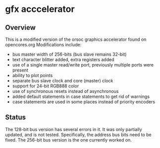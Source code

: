 # gfx acccelerator
## Overview
This is a modified version of the orsoc graphics accelerator found on opencores.org
Modifications include:
* bus master width of 256-bits (bus slave remains 32-bit)
* text character blitter added, extra registers added
* use of a single master read/write port, previously multiple ports were present
* ability to plot points
* separate bus slave clock and core (master) clock
* support for 24-bit RGB888 color
* use of synchronous resets instead of asynchronous
* added default statements in case statements to get rid of warnings
* case statements are used in some places instead of priority encoders
## Status
The 128-bit bus version has several errors in it. It was only partially updated, and is not tested. Specifically, the address bus bits need to be fixed.
The 256-bit bus version is the one currently worked on.
